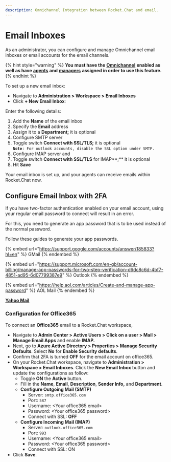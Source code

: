```yaml
---
description: Omnichannel Integration between Rocket.Chat and email.
---
```


# Email Inboxes

As an administrator, you can configure and manage Omnichannel email inboxes or email accounts for the email channels.

{% hint style="warning" %}
**You must have the** [**Omnichannel**](https://docs.rocket.chat/guides/administration/settings/omnichannel-admins-guide#enable-omnichannel) **enabled as well as have** [**agents**](../omnichannel/agents.md) **and** [**managers**](../omnichannel/managers.md) **assigned in order to use this feature.**
{% endhint %}

To set up a new email inbox:

* Navigate to **Administration > Workspace > Email Inboxes**
* Click **+ New Email Inbox**:

Enter the following details:

1. Add the **Name** of the email inbox
2. Specify the **Email** address
3. Assign it to a **Department;** it is optional
4. Configure SMTP server
5. Toggle switch **Connect with SSL/TLS;** it is optional\
   **`Note`**`: For outlook accounts, disable the SSL option under SMTP.`
6. Configure IMAP server and
7. Toggle switch **Connect with SSL/TLS** for IMAP\*\*;\*\* it is optional
8. Hit **Save**

Your email inbox is set up, and your agents can receive emails within Rocket.Chat now.

## Configure Email Inbox with 2FA

If you have two-factor authentication enabled on your email account, using your regular email password to connect will result in an error.

For this, you need to generate an app password that is to be used instead of the normal password.

Follow these guides to generate your app passwords.

{% embed url="https://support.google.com/accounts/answer/185833?hl=en" %}
GMail
{% endembed %}

{% embed url="https://support.microsoft.com/en-gb/account-billing/manage-app-passwords-for-two-step-verification-d6dc8c6d-4bf7-4851-ad95-6d07799387e9" %}
Outlook
{% endembed %}

{% embed url="https://help.aol.com/articles/Create-and-manage-app-password" %}
AOL Mail
{% endembed %}

[**Yahoo Mail**](https://help.yahoo.com/kb/generate-manage-third-party-passwords-sln15241.html)

### Configuration for Office365

To connect an **Office365** email to a Rocket.Chat workspace,

* Navigate to **Admin Center > Active Users > Click on a user > Mail > Manage Email Apps**  and enable **IMAP.**
* Next, go to **Azure Active Directory > Properties > Manage Security Defaults**. Select **No** for **Enable Security defaults**.
* Confirm that 2FA is turned **OFF** for the email account on office365.
* On your Rocket.Chat workspace, navigate to **Administration > Workspace > Email Inboxes**. Click the **New Email Inbox** button and update the configurations as follow:
  * Toggle **ON** the **Active** button.
  * Fill in the **Name**, **Email**, **Description**, **Sender Info,** and **Department**.
  * **Configure Outgoing Mail (SMTP)**
    * Server: `smtp.office365.com`
    * Port: `587`
    * Username: \<Your office365 email>
    * Password: \<Your office365 password>
    * Connect with SSL: **OFF**&#x20;
  * **Configure Incoming Mail (IMAP)**
    * Server: `outlook.office365.com`
    * Port: `993`
    * Username: \<Your office365 email>
    * Password: \<Your office365 password>
    * Connect with SSL: ON
* Click **Save**.
